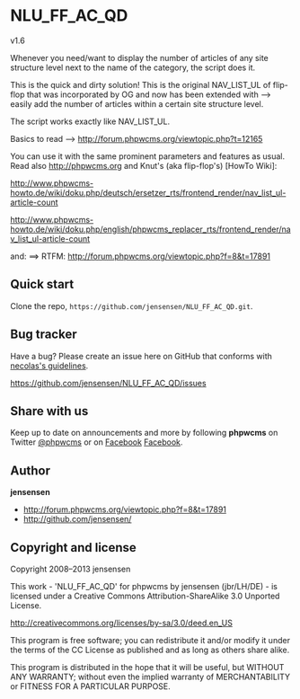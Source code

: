NLU_FF_AC_QD
============
v1.6

Whenever you need/want to display the number of articles of any site structure level next to the name of the category, the script does it.

This is the quick and dirty solution!
This is the original NAV_LIST_UL of flip-flop that was incorporated by OG and now has been extended with
--> easily add the number of articles within a certain site structure level.

The script works exactly like NAV_LIST_UL.

Basics to read --> http://forum.phpwcms.org/viewtopic.php?t=12165

You can use it with the same prominent parameters and features as usual.
Read also <http://phpwcms.org> and Knut's (aka flip-flop's) [HowTo Wiki]:

http://www.phpwcms-howto.de/wiki/doku.php/deutsch/ersetzer_rts/frontend_render/nav_list_ul-article-count

http://www.phpwcms-howto.de/wiki/doku.php/english/phpwcms_replacer_rts/frontend_render/nav_list_ul-article-count

and: ==> RTFM: http://forum.phpwcms.org/viewtopic.php?f=8&t=17891

Quick start
-----------
Clone the repo, `https://github.com/jensensen/NLU_FF_AC_QD.git`.

Bug tracker
-----------

Have a bug? Please create an issue here on GitHub that conforms with [necolas's guidelines](https://github.com/necolas/issue-guidelines).

<https://github.com/jensensen/NLU_FF_AC_QD/issues>

Share with us
-------------

Keep up to date on announcements and more by following **phpwcms** on Twitter [@phpwcms](http://twitter.com/phpwcms) or on [Facebook](https://www.facebook.com/pages/phpwcms/162275020999) [Facebook](https://www.facebook.com/jens.bruckner.98).


Author
------

**jensensen**

+ <http://forum.phpwcms.org/viewtopic.php?f=8&t=17891>
+ <http://github.com/jensensen/>

Copyright and license
---------------------

Copyright 2008–2013 jensensen

This work - 'NLU_FF_AC_QD' for phpwcms by jensensen (jbr/LH/DE) - is licensed under a Creative Commons Attribution-ShareAlike 3.0 Unported License.

   <http://creativecommons.org/licenses/by-sa/3.0/deed.en_US>

This program is free software; you can redistribute it and/or
modify it under the terms of the CC License as published and as long as others share alike.

This program is distributed in the hope that it will be useful,
but WITHOUT ANY WARRANTY; without even the implied warranty of
MERCHANTABILITY or FITNESS FOR A PARTICULAR PURPOSE.
